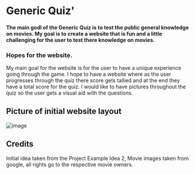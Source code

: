 # Generic Quiz'

#### The main godl of the Generic Quiz is to test the public general knowledge on movies. My goal is to create a website that is fun and a little challenging for the user to test there knowledge on movies.

### Hopes for the website.
My main goal for the website is for the user to have a unique experience going through the game. I hope to have a website where as the user progresses through the quiz there score gets tallied and at the end they have a total score for the quiz. I would like to have pictures throughout the quiz so the user gets a visual aid with the questions.

## Picture of initial website layout
![image](https://user-images.githubusercontent.com/87777851/137168615-6ee3d767-eb72-4ca9-9585-26204c04266b.png)




## Credits
Initial idea taken from the Project Example Idea 2, 
Movie images taken from google, all rights go to the respective movie owners.
